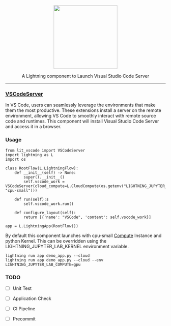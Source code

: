 <div align="center">
<img src="https://res.cloudinary.com/canonical/image/fetch/f_auto,q_auto,fl_sanitize,c_fill,w_1440/https://ubuntu.com/wp-content/uploads/c9f4/visualstudio_code-card.png" width="200px">

A Lightning component to Launch Visual Studio Code Server
______________________________________________________________________
</div>

### [VSCodeServer](https://github.com/coder/code-server)

In VS Code, users can seamlessly leverage the environments that make them the most productive. These extensions install a server on the remote environment, allowing VS Code to smoothly interact with remote source code and runtimes. This component will install Visual Studio Code Server and access it in a browser.

### Usage


```
from lit_vscode import VSCodeServer
import lightning as L
import os

class RootFlow(L.LightningFlow):
    def __init__(self) -> None:
        super().__init__()
        self.vscode_work = VSCodeServer(cloud_compute=L.CloudCompute(os.getenv("LIGHTNING_JUPYTER_LAB_COMPUTE", "cpu-small")))

    def run(self):s
        self.vscode_work.run()
    
    def configure_layout(self):
        return [{'name': "VSCode", 'content': self.vscode_work}]

app = L.LightningApp(RootFlow())
```

By default this component launches with cpu-small [Compute](https://lightning.ai/lightning-docs/core_api/lightning_work/compute.html) Instance and python Kernel. This can be overridden using the LIGHTNING_JUPYTER_LAB_KERNEL environment variable.

```
lightning run app demo_app.py --cloud
lightning run app demo_app.py --cloud --env LIGHTNING_JUPYTER_LAB_COMPUTE=gpu
```

### TODO
- [ ] Unit Test
- [ ] Application Check
- [ ] CI Pipeline
- [ ] Precommit

